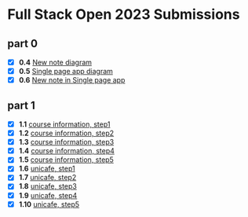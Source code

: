 # Full Stack Open 2023 Submissions

## part 0
- [x] **0.4** [New note diagram](./part0/new-note-diagram.md)
- [x] **0.5** [Single page app diagram](./part0/spa-diagram.md)
- [x] **0.6** [New note in Single page app](./part0/spa-new-note-diagram.md)

## part 1
- [x] **1.1** [course information, step1](./part1/courseinfo/)
- [x] **1.2** [course information, step2](./part1/courseinfo/)
- [x] **1.3** [course information, step3](./part1/courseinfo/)
- [x] **1.4** [course information, step4](./part1/courseinfo/)
- [x] **1.5** [course information, step5](./part1/courseinfo/)
- [x] **1.6** [unicafe, step1](./part1/unicafe/)
- [x] **1.7** [unicafe, step2](./part1/unicafe/)
- [x] **1.8** [unicafe, step3](./part1/unicafe/)
- [x] **1.9** [unicafe, step4](./part1/unicafe/)
- [x] **1.10** [unicafe, step5](./part1/unicafe/)